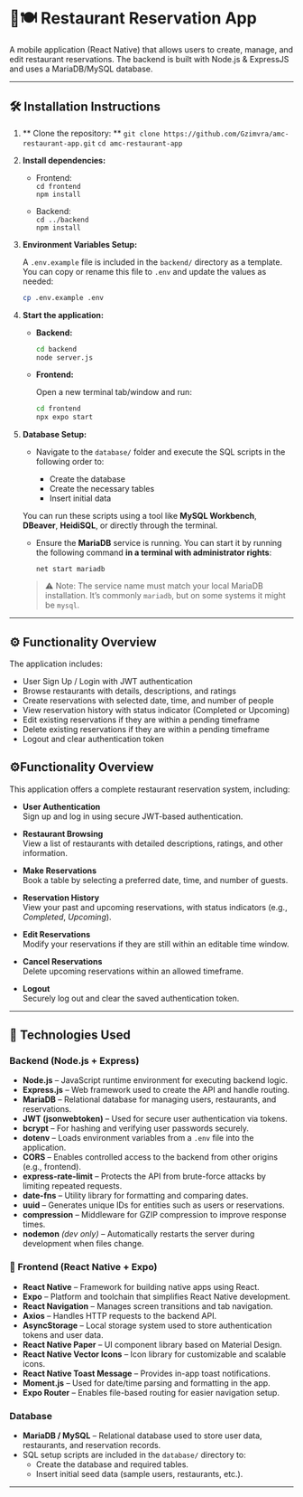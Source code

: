 # 📱🍽️ Restaurant Reservation App

A mobile application (React Native) that allows users to create, manage, and edit restaurant reservations. The backend is built with Node.js & ExpressJS and uses a MariaDB/MySQL database.

---

## 🛠️ Installation Instructions

1. ** Clone the repository: **
   `git clone https://github.com/Gzimvra/amc-restaurant-app.git`
   `cd amc-restaurant-app`

2. **Install dependencies:**

   - Frontend:  
     `cd frontend`  
     `npm install`

   - Backend:  
     `cd ../backend`  
     `npm install`

3. **Environment Variables Setup:**

   A `.env.example` file is included in the `backend/` directory as a template.  
   You can copy or rename this file to `.env` and update the values as needed:

   ```bash
   cp .env.example .env
   ```

4. **Start the application:**

   - **Backend:**

     ```bash
     cd backend
     node server.js
     ```

   - **Frontend:**

     Open a new terminal tab/window and run:

     ```bash
     cd frontend
     npx expo start
     ```

5. **Database Setup:**

   - Navigate to the `database/` folder and execute the SQL scripts in the following order to:

     - Create the database  
     - Create the necessary tables  
     - Insert initial data

   You can run these scripts using a tool like **MySQL Workbench**, **DBeaver**, **HeidiSQL**, or directly through the terminal.

   - Ensure the **MariaDB** service is running. You can start it by running the following command **in a terminal with administrator rights**:

     ```
     net start mariadb
     ```

   > ⚠️ Note: The service name must match your local MariaDB installation. It’s commonly `mariadb`, but on some systems it might be `mysql`.

---

## ⚙️ Functionality Overview

The application includes:

- User Sign Up / Login with JWT authentication
- Browse restaurants with details, descriptions, and ratings
- Create reservations with selected date, time, and number of people
- View reservation history with status indicator (Completed or Upcoming)
- Edit existing reservations if they are within a pending timeframe
- Delete existing reservations if they are within a pending timeframe
- Logout and clear authentication token

## ⚙️Functionality Overview

This application offers a complete restaurant reservation system, including:

- **User Authentication**  
  Sign up and log in using secure JWT-based authentication.

- **Restaurant Browsing**  
  View a list of restaurants with detailed descriptions, ratings, and other information.

- **Make Reservations**  
  Book a table by selecting a preferred date, time, and number of guests.

- **Reservation History**  
  View your past and upcoming reservations, with status indicators (e.g., *Completed*, *Upcoming*).

- **Edit Reservations**  
  Modify your reservations if they are still within an editable time window.

- **Cancel Reservations**  
  Delete upcoming reservations within an allowed timeframe.

- **Logout**  
  Securely log out and clear the saved authentication token.


---

## 🧰 Technologies Used

### Backend (Node.js + Express)

- **Node.js** – JavaScript runtime environment for executing backend logic.
- **Express.js** – Web framework used to create the API and handle routing.
- **MariaDB** – Relational database for managing users, restaurants, and reservations.
- **JWT (jsonwebtoken)** – Used for secure user authentication via tokens.
- **bcrypt** – For hashing and verifying user passwords securely.
- **dotenv** – Loads environment variables from a `.env` file into the application.
- **CORS** – Enables controlled access to the backend from other origins (e.g., frontend).
- **express-rate-limit** – Protects the API from brute-force attacks by limiting repeated requests.
- **date-fns** – Utility library for formatting and comparing dates.
- **uuid** – Generates unique IDs for entities such as users or reservations.
- **compression** – Middleware for GZIP compression to improve response times.
- **nodemon** *(dev only)* – Automatically restarts the server during development when files change.

### 📱 Frontend (React Native + Expo)

- **React Native** – Framework for building native apps using React.
- **Expo** – Platform and toolchain that simplifies React Native development.
- **React Navigation** – Manages screen transitions and tab navigation.
- **Axios** – Handles HTTP requests to the backend API.
- **AsyncStorage** – Local storage system used to store authentication tokens and user data.
- **React Native Paper** – UI component library based on Material Design.
- **React Native Vector Icons** – Icon library for customizable and scalable icons.
- **React Native Toast Message** – Provides in-app toast notifications.
- **Moment.js** – Used for date/time parsing and formatting in the app.
- **Expo Router** – Enables file-based routing for easier navigation setup.

### Database

- **MariaDB / MySQL** – Relational database used to store user data, restaurants, and reservation records.
- SQL setup scripts are included in the `database/` directory to:
  - Create the database and required tables.
  - Insert initial seed data (sample users, restaurants, etc.).

---

